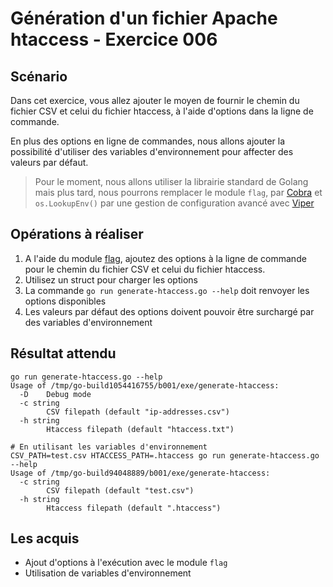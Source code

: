 # Génération d'un fichier Apache htaccess - Exercice 006

## Scénario

Dans cet exercice, vous allez ajouter le moyen de fournir le chemin du fichier CSV et celui du fichier htaccess, à l'aide d'options dans la ligne de commande.

En plus des options en ligne de commandes, nous allons ajouter la possibilité d'utiliser des variables d'environnement pour affecter des valeurs par défaut.

> Pour le moment, nous allons utiliser la librairie standard de Golang mais plus tard, nous pourrons remplacer le module `flag`, par [Cobra](https://github.com/spf13/cobra) et `os.LookupEnv()` par une gestion de configuration avancé avec [Viper](https://github.com/spf13/viper)

## Opérations à réaliser

1. A l'aide du module [flag](https://pkg.go.dev/flag), ajoutez des options à la ligne de commande pour le chemin du fichier CSV et celui du fichier htaccess.
2. Utilisez un struct pour charger les options
3. La commande `go run generate-htaccess.go --help` doit renvoyer les options disponibles
4. Les valeurs par défaut des options doivent pouvoir être surchargé par des variables d'environnement

## Résultat attendu

```shell
go run generate-htaccess.go --help
Usage of /tmp/go-build1054416755/b001/exe/generate-htaccess:
  -D    Debug mode
  -c string
        CSV filepath (default "ip-addresses.csv")
  -h string
        Htaccess filepath (default "htaccess.txt")

# En utilisant les variables d'environnement
CSV_PATH=test.csv HTACCESS_PATH=.htaccess go run generate-htaccess.go --help
Usage of /tmp/go-build94048889/b001/exe/generate-htaccess:
  -c string
        CSV filepath (default "test.csv")
  -h string
        Htaccess filepath (default ".htaccess")        
```

## Les acquis

- Ajout d'options à l'exécution avec le module `flag`
- Utilisation de variables d'environnement
